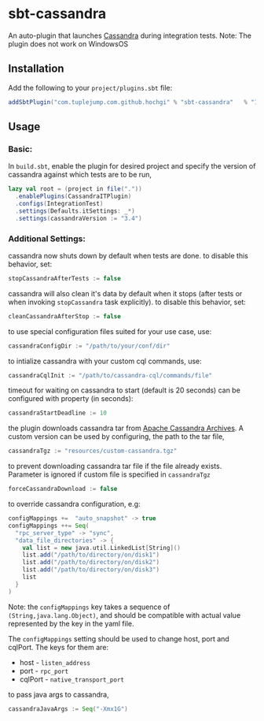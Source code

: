 sbt-cassandra
==============

An auto-plugin that launches [Cassandra](http://cassandra.apache.org) during integration tests.
Note: The plugin does not work on WindowsOS

## Installation ##
Add the following to your `project/plugins.sbt` file:

```scala
addSbtPlugin("com.tuplejump.com.github.hochgi" % "sbt-cassandra"   % "1.1.0")
```

## Usage ##
### Basic: ###
In `build.sbt`, enable the plugin for desired project and specify the version of cassandra against which tests are to be run,

```scala
lazy val root = (project in file("."))
  .enablePlugins(CassandraITPlugin)
  .configs(IntegrationTest)
  .settings(Defaults.itSettings: _*)
  .settings(cassandraVersion := "3.4")
```

### Additional Settings: ##

cassandra now shuts down by default when tests are done. to disable this behavior, set:
```scala
stopCassandraAfterTests := false
```
cassandra will also clean it's data by default when it stops (after tests or when invoking `stopCassandra` task explicitly). to disable this behavior, set:
```scala
cleanCassandraAfterStop := false
```
to use special configuration files suited for your use case, use:
```scala
cassandraConfigDir := "/path/to/your/conf/dir"
```
to intialize cassandra with your custom cql commands, use:
```scala
cassandraCqlInit := "/path/to/cassandra-cql/commands/file"
```
timeout for waiting on cassandra to start (default is 20 seconds) can be configured with property (in seconds):
```scala
cassandraStartDeadline := 10
```
the plugin downloads cassandra tar from [Apache Cassandra Archives](http://archive.apache.org/dist/cassandra/). A custom version can be used by configuring, the path to the tar file,
```scala
cassandraTgz := "resources/custom-cassandra.tgz"
```
to prevent downloading cassandra tar file if the file already exists. Parameter is ignored if custom file is specified in `cassandraTgz`
```scala
forceCassandraDownload := false
```
to override cassandra configuration, e.g:
```scala
configMappings +=  "auto_snapshot" -> true
configMappings ++= Seq(
  "rpc_server_type" -> "sync",
  "data_file_directories" -> {
    val list = new java.util.LinkedList[String]()
    list.add("/path/to/directory/on/disk1")
    list.add("/path/to/directory/on/disk2")
    list.add("/path/to/directory/on/disk3")
    list
  }
)
```
Note: the `configMappings` key takes a sequence of `(String,java.lang.Object)`, and should be compatible with actual value represented by the key in the yaml file.

The `configMappings` setting should be used to change host, port and cqlPort. The keys for them are:

* host - `listen_address`
* port - `rpc_port`
* cqlPort - `native_transport_port`

to pass java args to cassandra,
```scala
cassandraJavaArgs := Seq("-Xmx1G")
```
